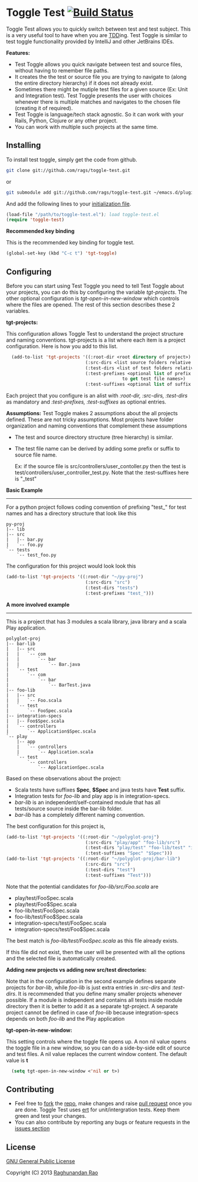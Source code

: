 Toggle Test [![Build Status](https://travis-ci.org/rags/toggle-test.png?branch=master)](https://travis-ci.org/rags/toggle-test)
===========

Toggle Test allows you to quickly switch between test and test subject. This is a very useful tool to have when you are [TDD](http://en.wikipedia.org/wiki/Test-driven_development)ing.
Test Toggle is similar to test toggle functionality provided by IntelliJ and other JetBrains IDEs.

**Features:**
* Test Toggle allows you quick navigate between test and source files, without having to remember file paths.
* It creates the the test or source file you are trying to navigate to (along the entire directory hierarchy) 
  if it does not already exist.
* Sometimes there might be mutiple test files for a given source (Ex: Unit and Integration test). Test Toggle 
  presents the user with choices whenever there is multiple matches and navigates to the chosen file 
  (creating it of required).
* Test Toggle is language/tech stack agnostic. So it can work with your Rails, Python, Clojure or any other project.
* You can work with multiple such projects at the same time.


Installing
-----------
To install test toggle, simply get the code from github.
```bash
git clone git://github.com/rags/toggle-test.git
```
or
```bash
git submodule add git://github.com/rags/toggle-test.git ~/emacs.d/plugins/toggle-test
```

And add the following lines to your [initialization file](http://www.gnu.org/software/emacs/manual/html_node/emacs/Init-File.html).
```lisp
(load-file "/path/to/toggle-test.el"); load toggle-test.el
(require 'toggle-test)
```

**Recommended key binding**

This is the recommended key binding for toggle test.
```lisp
(global-set-key (kbd "C-c t") 'tgt-toggle)
```

Configuring
------------
Before you can start using Test Toggle you need to tell Test Toggle about your projects, you can do this by configuring 
the variable *tgt-projects*. The other optional configuration is *tgt-open-in-new-window* which controls where the 
files are opened. The rest of this section describes these 2 variables.

**tgt-projects:**

This configuration allows Toggle Test to understand the project structure and naming conventions. tgt-projects is a list 
where each item is a project configuration. Here is how you add to this list.

```lisp
  (add-to-list 'tgt-projects '((:root-dir <root directory of project>)
                              (:src-dirs <list source folders relative to root>) 
                              (:test-dirs <list of test folders relative to root>)
                              (:test-prefixes <optional list of prefix strings that are added on source file names 
                                            to get test file names>)
                              (:test-suffixes <optional list of suffix strings without the file extension>))) 
```

Each project that you configure is an alist with *:root-dir, :src-dirs, :test-dirs* as mandatory and 
*:test-prefixes, :test-suffixes* as optional entries. 

**Assumptions:** Test Toggle makes 2 assumptions about the all projects defined. These are not tricky assumptions. 
Most projects have folder organization and naming conventions that complement these assumptions

* The test and source directory structure (tree hierarchy) is similar.
* The test file name can be derived by adding some prefix or suffix to source file name. 

  Ex: if the source file is src/controllers/user_contoller.py then the test is 
      test/controllers/user_controller_test.py. Note that the :test-suffixes here is "_test"


**Basic Example**
- - - - - - - - -
For a python project follows coding convention of prefixing "test_" for test names and has a directory structure 
that look like this
```
py-proj
|-- lib
|-- src
|   |-- bar.py
|   `-- foo.py
`-- tests
    `-- test_foo.py
```
The configuration for this project would look look this
```lisp
(add-to-list 'tgt-projects '((:root-dir "~/py-proj")
                              (:src-dirs "src") 
                              (:test-dirs "tests")
                              (:test-prefixes "test_")))
```

**A more involved example**
- - - - - - - - - - - - -
This is a project that has 3 modules a scala library, java library and a scala Play application.
```
polyglot-proj
|-- bar-lib
|   |-- src
|   |   `-- com
|   |       `-- bar
|   |           `-- Bar.java
|   `-- test
|       `-- com
|           `-- bar
|               `-- BarTest.java
|-- foo-lib
|   |-- src
|   |   `-- Foo.scala
|   `-- test
|       `-- FooSpec.scala
|-- integration-specs
|   |-- Foo$Spec.scala
|   `-- controllers
|       `-- Application$Spec.scala
`-- play
    |-- app
    |   `-- controllers
    |       `-- Application.scala
    `-- test
        `-- controllers
            `-- ApplicationSpec.scala

```
Based on these observations about the project:

* Scala tests have suffixes **Spec**, **$Spec** and java tests have **Test** suffix.
* Integration tests for *foo-lib* and play app is in integration-specs.
* *bar-lib* is an independent/self-contained module that has all tests/source source inside the bar-lib folder.
* *bar-lib* has a completely different naming convention.

The best configuration for this project is,
```lisp
(add-to-list 'tgt-projects '((:root-dir "~/polyglot-proj")
                              (:src-dirs "play/app" "foo-lib/src") 
                              (:test-dirs "play/test" "foo-lib/test" "integration-specs")
                              (:test-suffixes "Spec" "$Spec")))
(add-to-list 'tgt-projects '((:root-dir "~/polyglot-proj/bar-lib")
                              (:src-dirs "src") 
                              (:test-dirs "test")
                              (:test-suffixes "Test")))

```
Note that the potential candidates for *foo-lib/src/Foo.scala* are
* play/test/FooSpec.scala
* play/test/Foo$Spec.scala
* foo-lib/test/FooSpec.scala
* foo-lib/test/Foo$Spec.scala
* integration-specs/test/FooSpec.scala
* integration-specs/test/Foo$Spec.scala

The best match is *foo-lib/test/FooSpec.scala* as this file already exists. 

If this file did not exist, then the user will be presented with all the options and the selected file is automatically 
created.


**Adding new projects vs adding new src/test directories:**

Note that in the configuration in the second example defines separate projects for *bar-lib*, while *foo-lib* 
is just extra entries in *:src-dirs* and *:test-dirs*. It is recommended that you define many smaller projects 
whenever possible. If a module is independent and contains all tests inside module directory then it is better 
to add it as a separate tgt-project. A separate project cannot be defined in case of *foo-lib* because 
integration-specs depends on both *foo-lib* and the Play application 


**tgt-open-in-new-window:**

This setting controls where the toggle file opens up. A non nil value opens the toggle file in a new window, 
so you can do a side-by-side edit of source and test files. A nil value replaces the current window content. 
The default value is **t**  
```lisp
  (setq tgt-open-in-new-window <'nil or t>)
```

Contributing
--------------------------
* Feel free to [fork](https://help.github.com/articles/fork-a-repo) the [repo](https://github.com/rags/toggle-test), 
make changes and raise [pull request](https://help.github.com/articles/using-pull-requests) once you are done. 
Toggle Test uses [ert](http://www.gnu.org/software/emacs/manual/html_mono/ert.html) for unit/intergration tests. 
Keep them green and test your changes.
* You can also contribute by reporting any bugs or feature requests in the [issues section](https://github.com/rags/toggle-test/issues)

License
--------
[GNU General Public License](http://www.gnu.org/licenses/)

Copyright (C) 2013 [Raghunandan Rao](mailto:r.raghunandan@gmail.com)

